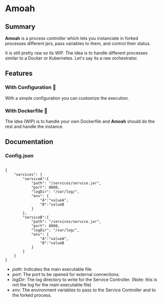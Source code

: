 # Amoah

## Summary

**Amoah** is a process controller which lets you instanciate in forked processes different jars, pass variables to them, and control their status.

It is still pretty raw so its WIP. The idea is to handle different processes similar to a Docker or Kubernetes. Let's say its a raw orchestrator.

## Features

### With Configuration :wrench:

With a simple configuration you can customize the execution.

### With Dockerfile :whale2:

The idea (WIP) is to handle your own Dockerfile and **Amoah** should do the rest and handle the instance.

## Documentation

### Config.json

```

{
    "services": {
        "serviceA":{
            "path": "/services/service.jar",
            "port": 8080,
            "logDir": "/var/log/",
            "env": {
                "A":"valueA",
                "B":"valueB
            }
        },
        "serviceB":{
            "path": "/services/service.jar",
            "port": 8080,
            "logDir": "/var/log/",
            "env": {
                "A":"valueA",
                "B":"valueB
            }
        }
    }
}

```

-   _path_: Indicates the main executable file.
-   _port_: The port to be opened for external connections.
-   _logDir_: The log directory to write for the Service Controller. (Note: this is not the log for the main executable file)
-   _env_: The environment variables to pass to the Service Controller and to the forked process.
